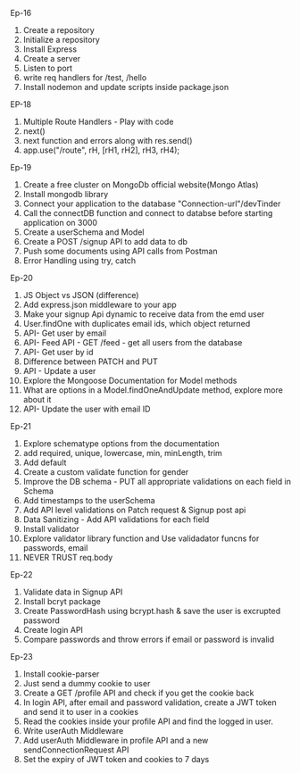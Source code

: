 Ep-16
1. Create a repository
2. Initialize a repository
3. Install Express
4. Create a server
5. Listen to port
6. write req handlers for /test, /hello
7. Install nodemon and update scripts inside package.json

EP-18
1. Multiple Route Handlers - Play with code
2. next()
3. next function and errors along with res.send()
4. app.use("/route", rH, [rH1, rH2], rH3, rH4);


Ep-19
1. Create a free cluster on MongoDb official website(Mongo Atlas)
2. Install mongodb library
3. Connect your application to the database "Connection-url"/devTinder
4. Call the connectDB function and connect to databse before starting application on 3000
5. Create a userSchema and Model
6. Create a POST /signup API to add data to db
7. Push some documents using API calls from Postman
8. Error Handling using try, catch

Ep-20
1. JS Object vs JSON (difference)
2. Add express.json middleware to your app
3. Make your signup Api dynamic to receive data from the emd user
4. User.findOne with duplicates email ids, which object returned
5. API- Get user by email
6. API- Feed API - GET /feed - get all users from the database
7. API- Get user by id
8. Difference between PATCH and PUT
9. API - Update a user
10. Explore the Mongoose Documentation for Model methods
11. What are options in a Model.findOneAndUpdate method, explore more about it
12. API- Update the user with email ID

Ep-21
1. Explore schematype options from the documentation
2. add required, unique, lowercase, min, minLength, trim
3. Add default
4. Create a custom validate function for gender
5. Improve the DB schema - PUT all appropriate validations on each field in Schema
6. Add timestamps to the userSchema
7. Add API level validations on Patch request & Signup post api
8. Data Sanitizing - Add API validations for each field
9. Install validator
10. Explore validator library function and Use validadator funcns for passwords, email
11. NEVER TRUST req.body

Ep-22
1. Validate data in Signup API
2. Install bcryt package
3. Create PasswordHash using bcrypt.hash & save the user is excrupted password
4. Create login API
5. Compare passwords and throw errors if email or password is invalid

Ep-23
1. Install cookie-parser
2. Just send a dummy cookie to user
3. Create a GET /profile API and check if you get the cookie back
4. In login API, after email and password validation, create a JWT token and send it to user in a cookies
5. Read the cookies inside your profile API and find the logged in user.
6. Write userAuth Middleware
7. Add userAuth Middleware in profile API and a new sendConnectionRequest API
8. Set the expiry of JWT token and cookies to 7 days
